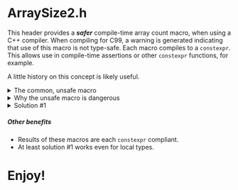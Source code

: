 # ArraySize2.h

This header provides a **_safer_** compile-time array count macro, when using a C++ compiler.
When compiling for C99, a warning is generated indicating that use of this macro is not type-safe.
Each macro compiles to a `constexpr`.  This allows use in compile-time assertions or other `constexpr`
functions, for example.

A little history on this concept is likely useful.

<details>
    <summary>The common, unsafe macro</summary>

<p>

The internet is full of the following macro:
`#define ARRAY_SIZE(arr) sizeof(arr) / sizeof(arr[0])`

They tend to be used in code such as:
```C
void foo() {
  STRUCTURE_TYPE alpha[10];
  for (int i = 0; i < ARRAY_SIZE(alpha); i++) {
    alpha[i].FieldZeta = i; 
  }
  // do real work...  
}
void baz() {
  long a[] = { 7, 3, 5, -7, 12 };
  vector<long> v(a, a + ARRAY_SIZE(a));
  std::sort(a, a + ARRAY_SIZE(a));
  // use the sorted vector
}
```

</details>


<details>
    <summary>Why the unsafe macro is dangerous</summary>

<p>

Even when used carefully, the above unsafe macro will **_silently fail_**
if (when) a later maintainer changes this to a dynamically allocated array,
or if the code is refactored so the array is passed as a parameter.
For example, if the code existed in multiple spots, someone might "helpfully"
refactor :

```C
void foo_array_manipulation(STRUCTURE_TYPE * alpha ) {
  for (int i = 0; i < ARRAY_SIZE(alpha); i++) {
    alpha[i].FieldZeta = i; 
  }
}
void foo() {
  STRUCTURE_TYPE alpha[10];
  foo_array_manipulation(alpha);
  // do real work...  
}
```

Even the following has a non-intuitive result, typically outputting `1`:
```C++
void bar(int beta[13])
{
  std::cout << ARRAY_SIZE(beta);
}
```


</details>


<details>
    <summary>Solution #1</summary>

<p>

### Solution #1

The header includes a solution published in the [March 6th, 2007](http://drdobbs.com/cpp/197800525?pgno=1)
Dr. Dobbs Journal, written by Ivan J. Johnson. 

Conceptually, this solution is simple:
```
if x is not an array
  issue a compile-time error
else
  use traditional non-typesafe C99 countof expression
```

How it ensures a compile-time error when it's not an
array is rather elegant....

<details>
    <summary>Check #1</summary>

<p>

`0 * sizeof(reinterpret_cast<const ::Bad_arg_to_COUNTOF*>(arr))`

Check #1 is not legal when the argument is any of the following:
* object of class type, such as `std::vector`
* floating-point type
* function pointer
* pointer-to-member

Any of these will cause a compile-time error. Naming the class
`::Bad_arg_to_COUNTOF` simply helps because the class name is
likely to appear in the compiler's error message.

Therefore, if check1 succeeded, then the parameter must be one of:
1. an integral type
2. an enumerated type
3. a pointer to an object
4. an array


</details>


<details>
    <summary>Check #2</summary>

<p>

`0 * sizeof(::Bad_arg_to_COUNTOF::check_type((arr), &(arr)))`

The meat of this expands to (approximately) `sizeof(check_type(x, &x))`,
where check_type() is an overloaded function.  Because this is purely
a compile-time computation, the function is never called or even needs
to have an implementation.  However, the compiler must apply overload
resolution, allowing further type discrimination.  There are two
function declared:
```c++
class Is_pointer; // incomplete
class Is_array {};

template <typename T>
static Is_pointer check_type(const T*, const T* const*);
static Is_array check_type(const void*, const void*);
```
When the parameter is ...
1. an integral type, neither of the two function overloads is a match,
   because they each take pointers.  This results in a compiler error.
2. an enumerated type, neither of the two function overloads is a match,
   because they each take pointers.  This results in a compiler error.
3. a pointer to an object, the first argument to `check_type()` is a pointer,
   and the second one is a pointer-to-a-pointer.  The best function match
   is the first overload of `check_type`, which returns type `Is_pointer`.
   However, because `Is_pointer` is an incomplete type, `sizeof(Is_pointer)`
   is not a valid expression, resulting in a compiler error.  Whew!
4. an array, the first argument to `check_type()` is an array, and the second
   is a pointer-to-array.  A pointer-to-array is *NOT* convertible to a
   pointer-to-a-pointer, so the first overload of `check_type()` is not a
   valid match.  However, an array IS convertible to a pointer, and a
   pointer-to-array already is a pointer.  Because any pointer is
   convertible to a `void *`, the second function overload *is* a match.
   That overload returns a complete type (`Is_array`).  Because it returns
   a complete type, `sizeof(Is_array)` is a valid expression.


</details>

<details>
    <summary>Combining Checks #1 and #2</summary>

<p>

Check #1 and Check #2, in combination, means the compiler has
**_EXCLUDED_** every possible type **_except for_** arrays via compilation
errors, before reaching the third line.  Both these checks multiply their
result by zero, and thus do not affect the final result.


</details>


<details>
    <summary>Line #3</summary>

<p>

The third line is, in essence the old C99 type-unsafe sizeof() macro:
`sizeof(arr) / sizeof((arr)[0])`
However, since that third line never compiles unless it's an array due
to check #1 or check #2, using this notation is now type-safe.

</details>

</details>

##### Other benefits
* Results of these macros are each `constexpr` compliant.
* At least solution #1 works even for local types.

# Enjoy!
